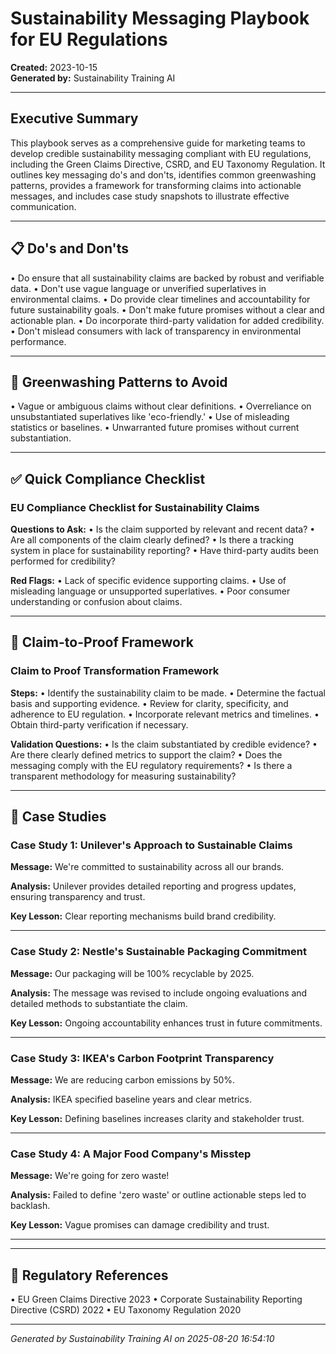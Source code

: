 # Sustainability Messaging Playbook for EU Regulations

**Created:** 2023-10-15  
**Generated by:** Sustainability Training AI

---

## Executive Summary

This playbook serves as a comprehensive guide for marketing teams to develop credible sustainability messaging compliant with EU regulations, including the Green Claims Directive, CSRD, and EU Taxonomy Regulation. It outlines key messaging do's and don'ts, identifies common greenwashing patterns, provides a framework for transforming claims into actionable messages, and includes case study snapshots to illustrate effective communication.

---

## 📋 Do's and Don'ts

• Do ensure that all sustainability claims are backed by robust and verifiable data.
• Don't use vague language or unverified superlatives in environmental claims.
• Do provide clear timelines and accountability for future sustainability goals.
• Don't make future promises without a clear and actionable plan.
• Do incorporate third-party validation for added credibility.
• Don't mislead consumers with lack of transparency in environmental performance.

---

## 🚨 Greenwashing Patterns to Avoid

• Vague or ambiguous claims without clear definitions.
• Overreliance on unsubstantiated superlatives like 'eco-friendly.'
• Use of misleading statistics or baselines.
• Unwarranted future promises without current substantiation.

---

## ✅ Quick Compliance Checklist

### EU Compliance Checklist for Sustainability Claims

**Questions to Ask:**
• Is the claim supported by relevant and recent data?
• Are all components of the claim clearly defined?
• Is there a tracking system in place for sustainability reporting?
• Have third-party audits been performed for credibility?

**Red Flags:**
• Lack of specific evidence supporting claims.
• Use of misleading language or unsupported superlatives.
• Poor consumer understanding or confusion about claims.


---

## 🔄 Claim-to-Proof Framework

### Claim to Proof Transformation Framework

**Steps:**
• Identify the sustainability claim to be made.
• Determine the factual basis and supporting evidence.
• Review for clarity, specificity, and adherence to EU regulation.
• Incorporate relevant metrics and timelines.
• Obtain third-party verification if necessary.

**Validation Questions:**
• Is the claim substantiated by credible evidence?
• Are there clearly defined metrics to support the claim?
• Does the messaging comply with the EU regulatory requirements?
• Is there a transparent methodology for measuring sustainability?


---

## 📖 Case Studies

### Case Study 1: Unilever's Approach to Sustainable Claims

**Message:** We're committed to sustainability across all our brands.

**Analysis:** Unilever provides detailed reporting and progress updates, ensuring transparency and trust.

**Key Lesson:** Clear reporting mechanisms build brand credibility.

---

### Case Study 2: Nestle's Sustainable Packaging Commitment

**Message:** Our packaging will be 100% recyclable by 2025.

**Analysis:** The message was revised to include ongoing evaluations and detailed methods to substantiate the claim.

**Key Lesson:** Ongoing accountability enhances trust in future commitments.

---

### Case Study 3: IKEA's Carbon Footprint Transparency

**Message:** We are reducing carbon emissions by 50%.

**Analysis:** IKEA specified baseline years and clear metrics.

**Key Lesson:** Defining baselines increases clarity and stakeholder trust.

---

### Case Study 4: A Major Food Company's Misstep

**Message:** We're going for zero waste!

**Analysis:** Failed to define 'zero waste' or outline actionable steps led to backlash.

**Key Lesson:** Vague promises can damage credibility and trust.

---



---

## 📄 Regulatory References

• EU Green Claims Directive 2023
• Corporate Sustainability Reporting Directive (CSRD) 2022
• EU Taxonomy Regulation 2020

---

*Generated by Sustainability Training AI on 2025-08-20 16:54:10*
